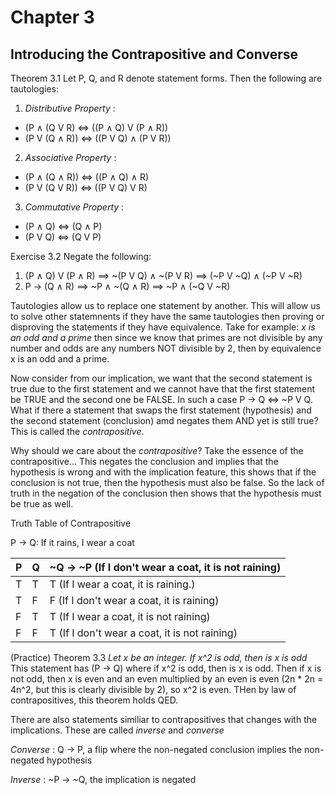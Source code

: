 # Chapter 3 
## Introducing the Contrapositive and Converse

Theorem 3.1
Let P, Q, and R denote statement forms. Then the following are tautologies:

1. *Distributive Property* :
  - (P ∧ (Q V R) <=> ((P ∧ Q) V (P ∧ R))
  - (P V (Q ∧ R)) <=> ((P V Q) ∧ (P V R))
2. *Associative Property* :
  - (P ∧ (Q ∧ R)) <=> ((P ∧ Q) ∧ R)
  - (P V (Q V R)) <=> ((P V Q) V R)
3. *Commutative Property* :
  - (P ∧ Q) <=> (Q ∧ P)
  - (P V Q) <=> (Q V P)

Exercise 3.2
Negate the following:
  1. (P ∧ Q) V (P ∧ R) ==> ~(P V Q) ∧ ~(P V R) ==> (~P V ~Q) ∧ (~P V ~R)
  2. P -> (Q ∧ R) ==> ~P ∧ ~(Q ∧ R) ==> ~P ∧ (~Q V ~R)

Tautologies allow us to replace one statement by another. This will allow us to solve other statemnents if they have the same tautologies then proving or disproving the statements if they have equivalence.
Take for example: *x is an odd and a prime* then since we know that primes are not divisible by any number and odds are any numbers NOT divisible by 2, then by equivalence x is an odd and a prime.

Now consider from our implication, we want that the second statement is true due to the first statement and we cannot have that the first statement be TRUE and the second one be FALSE. In such a case P -> Q <=> ~P V Q. What if there a statement that swaps the first statement (hypothesis) and the second statement (conclusion) amd negates them AND yet is still true? This is called the *contrapositive*.

Why should we care about the *contrapositive*?
Take the essence of the contrapositive... This negates the conclusion and implies that the hypothesis is wrong and with the implication feature, this shows that if the conclusion is not true, then the hypothesis must also be false. So the lack of truth in the negation of the conclusion then shows that the hypothesis must be true as well.

Truth Table of Contrapositive

P -> Q: If it rains, I wear a coat

| P | Q | ~Q -> ~P (If I don't wear a coat, it is not raining) |
| --- | --- | --- |
| T | T | T (If I wear a coat, it is raining.)  |
| T | F | F (If I don't wear a coat, it is raining) |
| F | T | T (If I wear a coat, it is not raining) |
| F | F | T (If I don't wear a coat, it is not raining) |


(Practice) Theorem 3.3
*Let x be an integer. If x^2 is odd, then is x is odd*
This statement has (P -> Q) where if x^2 is odd, then is x is odd. Then if x is not odd, then x is even and an even multiplied by an even is even (2n * 2n = 4n^2, but this is clearly divisible by 2), so x^2 is even. THen by law of contrapositives, this theorem holds QED. 

There are also statements similiar to contrapositives that changes with the implications. These are called *inverse* and *converse*

*Converse* : Q -> P, a flip where the non-negated conclusion implies the non-negated hypothesis

*Inverse* : ~P -> ~Q, the implication is negated


